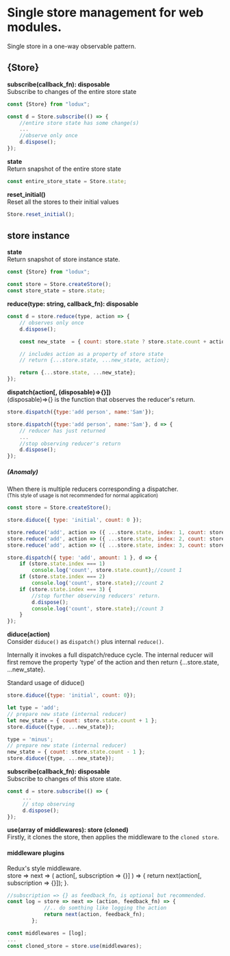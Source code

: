 # Single store management for web modules.
Single store in a one-way observable pattern.

## {Store}
__subscribe(callback_fn): disposable__  
Subscribe to changes of the entire store state
```javascript
const {Store} from "lodux";

const d = Store.subscribe(() => { 
    //entire store state has some change(s)
    ...
    //observe only once
    d.dispose();
});
```
__state__  
Return snapshot of the entire store state
```javascript
const entire_store_state = Store.state;
```
__reset_initial()__  
Reset all the stores to their initial values
```javascript
Store.reset_initial();
```

## store instance

__state__  
Return snapshot of store instance state. 
```javascript
const {Store} from "lodux";

const store = Store.createStore();
const store_state = store.state;
```

__reduce(type: string, callback_fn):  disposable__  
```javascript
const d = store.reduce(type, action => { 
    // observes only once
    d.dispose();

    const new_state  = { count: store.state ? store.state.count + action.amount : action.amount };

    // includes action as a property of store state
    // return {...store.state, ...new_state, action};

    return {...store.state, ...new_state};
});

```
__dispatch(action[, (disposable)=>{}])__  
(disposable)=>{} is the function that observes the reducer's return.
```javascript
store.dispatch({type:'add person', name:'Sam'});

store.dispatch({type:'add person', name:'Sam'}, d => {
    // reducer has just returned
    ...    
    //stop observing reducer's return
    d.dispose();
});
```
##### (Anomaly)
When there is multiple reducers corresponding a dispatcher.  
<small>(This style of usage is not recommended for normal application)</small>
```javascript
const store = Store.createStore();

store.diduce({ type: 'initial', count: 0 });

store.reduce('add', action => ({ ...store.state, index: 1, count: store.state.count + action.amount }));
store.reduce('add', action => ({ ...store.state, index: 2, count: store.state.count + action.amount }));
store.reduce('add', action => ({ ...store.state, index: 3, count: store.state.count + action.amount }));

store.dispatch({ type: 'add', amount: 1 }, d => {
    if (store.state.index === 1) 
        console.log('count', store.state.count);//count 1
    if (store.state.index === 2)
        console.log('count', store.state);//count 2
    if (store.state.index === 3) {     
        //stop further observing reducers' return.
        d.dispose();
        console.log('count', store.state);//count 3
    }
});
```

__diduce(action)__  
Consider `diduce()` as `dispatch()` plus internal `reduce()`.  

Internally it invokes a full dispatch/reduce cycle. The internal reducer will first remove the property 'type' of the action and then return {...store.state, ...new_state}.  

Standard usage of diduce()
```javascript
store.diduce({type: 'initial', count: 0});

let type = 'add';
// prepare new state (internal reducer)
let new_state = { count: store.state.count + 1 };
store.diduce({type, ...new_state});

type = 'minus';
// prepare new state (internal reducer)
new_state = { count: store.state.count - 1 };
store.diduce({type, ...new_state});
```

__subscribe(callback_fn): disposable__  
Subscribe to changes of this store state.
```javascript
const d = store.subscribe(() => {
     ...
     // stop observing
     d.dispose();
});
```

__use(array of middlewares): store (cloned)__  
Firstly, it clones the store, then applies the middleware to the `cloned store`.  

#### middleware plugins
Redux's style middleware.  
store => next => ( action[, subscription => {}] ) => { 
    return next(action[, subscription => {}]); 
}.  
```javascript
//subscription => {} as feedback_fn, is optional but recommended.
const log = store => next => (action, feedback_fn) => {
            //.. do somthing like logging the action
            return next(action, feedback_fn);
        };

const middlewares = [log];
...
const cloned_store = store.use(middlewares);
```

